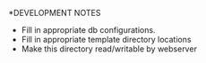 *DEVELOPMENT NOTES

  - Fill in appropriate db configurations.
  - Fill in appropriate template directory locations
  - Make this directory read/writable by webserver
